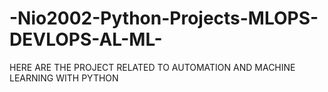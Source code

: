 # -Nio2002-Python-Projects-MLOPS-DEVLOPS-AL-ML-
HERE ARE THE PROJECT RELATED TO AUTOMATION AND MACHINE LEARNING WITH PYTHON 

